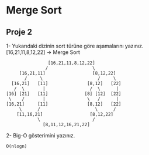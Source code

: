 # Merge Sort

## Proje 2

1- Yukarıdaki dizinin sort türüne göre aşamalarını yazınız.  
[16,21,11,8,12,22] -> Merge Sort

```
                [16,21,11,8,12,22]
               /                 \
     [16,21,11]                  [8,12,22]
       /     \                     /     \
  [16,21]   [11]               [8,12]   [22]
   /  \       |                 /  \      |
[16] [21]   [11]              [8] [12]  [22]
 \    /       |                \   /      |
[16,21]     [11]               [8,12]   [22]
     \      /                     \      /
    [11,16,21]                  [8,12,22]
            \                    /
              [8,11,12,16,21,22]
```

2- Big-O gösterimini yazınız.

```
O(nlogn)
```
